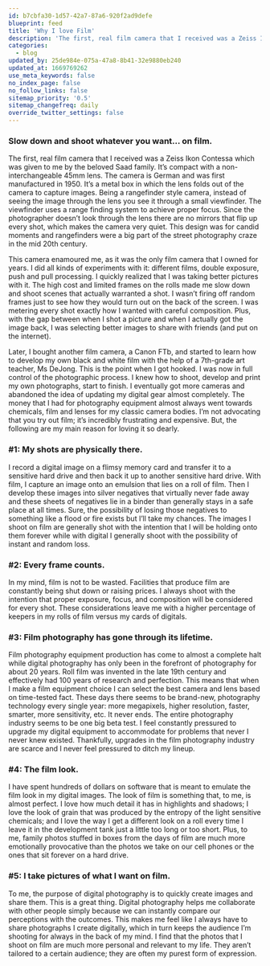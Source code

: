 ```yaml
---
id: b7cbfa30-1d57-42a7-87a6-920f2ad9defe
blueprint: feed
title: 'Why I love Film'
description: 'The first, real film camera that I received was a Zeiss Ikon Contessa which was given to me by the beloved Saad family. It’s compact with a non-interchangeable 45mm lens. The camera is German and was first manufactured in 1950. It’s a metal box in which the lens folds out of the camera to capture images.'
categories:
  - blog
updated_by: 25de984e-075a-47a8-8b41-32e9880eb240
updated_at: 1669769262
use_meta_keywords: false
no_index_page: false
no_follow_links: false
sitemap_priority: '0.5'
sitemap_changefreq: daily
override_twitter_settings: false
---
```

### Slow down and shoot whatever you want… on film.
The first, real film camera that I received was a Zeiss Ikon Contessa which was given to me by the beloved Saad family. It’s compact with a non-interchangeable 45mm lens. The camera is German and was first manufactured in 1950. It’s a metal box in which the lens folds out of the camera to capture images. Being a rangefinder style camera, instead of seeing the image through the lens you see it through a small viewfinder. The viewfinder uses a range finding system to achieve proper focus. Since the photographer doesn’t look through the lens there are no mirrors that flip up every shot, which makes the camera very quiet. This design was for candid moments and rangefinders were a big part of the street photography craze in the mid 20th century.

This camera enamoured me, as it was the only film camera that I owned for years. I did all kinds of experiments with it: different films, double exposure, push and pull processing. I quickly realized that I was taking better pictures with it. The high cost and limited frames on the rolls made me slow down and shoot scenes that actually warranted a shot. I wasn’t firing off random frames just to see how they would turn out on the back of the screen. I was metering every shot exactly how I wanted with careful composition. Plus, with the gap between when I shot a picture and when I actually got the image back, I was selecting better images to share with friends (and put on the internet).

Later, I bought another film camera, a Canon FTb, and started to learn how to develop my own black and white film with the help of a 7th-grade art teacher, Ms DeJong. This is the point when I got hooked. I was now in full control of the photographic process. I knew how to shoot, develop and print my own photographs, start to finish. I eventually got more cameras and abandoned the idea of updating my digital gear almost completely. The money that I had for photography equipment almost always went towards chemicals, film and lenses for my classic camera bodies.
I’m not advocating that you try out film; it’s incredibly frustrating and expensive. But, the following are my main reason for loving it so dearly.

### \#1: My shots are physically there.
I record a digital image on a flimsy memory card and transfer it to a sensitive hard drive and then back it up to another sensitive hard drive. With film, I capture an image onto an emulsion that lies on a roll of film. Then I develop these images into silver negatives that virtually never fade away and these sheets of negatives lie in a binder than generally stays in a safe place at all times. Sure, the possibility of losing those negatives to something like a flood or fire exists but I’ll take my chances. The images I shoot on film are generally shot with the intention that I will be holding onto them forever while with digital I generally shoot with the possibility of instant and random loss.

### \#2: Every frame counts.
In my mind, film is not to be wasted. Facilities that produce film are constantly being shut down or raising prices. I always shoot with the intention that proper exposure, focus, and composition will be considered for every shot. These considerations leave me with a higher percentage of keepers in my rolls of film versus my cards of digitals. 

### \#3: Film photography has gone through its lifetime.
Film photography equipment production has come to almost a complete halt while digital photography has only been in the forefront of photography for about 20 years. Roll film was invented in the late 19th century and effectively had 100 years of research and perfection. This means that when I make a film equipment choice I can select the best camera and lens based on time-tested fact. These days there seems to be brand-new, photography technology every single year: more megapixels, higher resolution, faster, smarter, more sensitivity, etc. It never ends. The entire photography industry seems to be one big beta test. I feel constantly pressured to upgrade my digital equipment to accommodate for problems that never I never knew existed. Thankfully, upgrades in the film photography industry are scarce and I never feel pressured to ditch my lineup. 

### \#4: The film look. 
I have spent hundreds of dollars on software that is meant to emulate the film look in my digital images. The look of film is something that, to me, is almost perfect. I love how much detail it has in highlights and shadows; I love the look of grain that was produced by the entropy of the light sensitive chemicals; and I love the way I get a different look on a roll every time I leave it in the development tank just a little too long or too short. Plus, to me, family photos stuffed in boxes from the days of film are much more emotionally provocative than the photos we take on our cell phones or the ones that sit forever on a hard drive.

### \#5: I take pictures of what I want on film.
To me, the purpose of digital photography is to quickly create images and share them. This is a great thing. Digital photography helps me collaborate with other people simply because we can instantly compare our perceptions with the outcomes. This makes me feel like I always have to share photographs I create digitally, which in turn keeps the audience I’m shooting for always in the back of my mind. I find that the photos that I shoot on film are much more personal and relevant to my life. They aren’t tailored to a certain audience; they are often my purest form of expression.